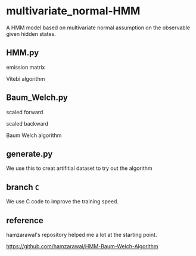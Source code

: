 # multivariate_normal-HMM
A HMM model based on multivariate normal assumption on the observable given hidden states. 

## HMM.py
emission matrix

Vitebi algorithm

## Baum_Welch.py
scaled forward

scaled backward

Baum Welch algorithm

## generate.py
We use this to creat artifitial dataset to try out the algorithm

## branch `C`
We use C code to improve the training speed.

## reference
hamzarawal's repository helped me a lot at the starting point. 

https://github.com/hamzarawal/HMM-Baum-Welch-Algorithm
